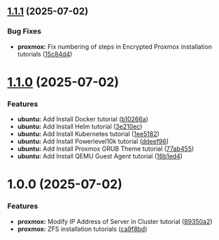 ## [1.1.1](https://github.com/evan-kinney/linux-tutorials/compare/1.1.0...1.1.1) (2025-07-02)


### Bug Fixes

* **proxmox:** Fix numbering of steps in Encrypted Proxmox installation tutorials ([15c84d4](https://github.com/evan-kinney/linux-tutorials/commit/15c84d4b88583e46e37599265d51e60f2f56e654))

# [1.1.0](https://github.com/evan-kinney/linux-tutorials/compare/1.0.0...1.1.0) (2025-07-02)


### Features

* **ubuntu:** Add Install Docker tutorial ([b10266a](https://github.com/evan-kinney/linux-tutorials/commit/b10266aac828cf059f9f210204730f6541ab986a))
* **ubuntu:** Add Install Helm tutorial ([3e210ec](https://github.com/evan-kinney/linux-tutorials/commit/3e210ecf1c6fb156bc31b85fd0b6447ce26fff3f))
* **ubuntu:** Add Install Kubernetes tutorial ([1ee5182](https://github.com/evan-kinney/linux-tutorials/commit/1ee51826a25da8795f543784549cf1101aa83ed4))
* **ubuntu:** Add Install Powerlevel10k tutorial ([ddeef96](https://github.com/evan-kinney/linux-tutorials/commit/ddeef96c62a0a917c7fe58749c2dfde705019ca1))
* **ubuntu:** Add Install Proxmox GRUB Theme tutorial ([77ab455](https://github.com/evan-kinney/linux-tutorials/commit/77ab4556c8f610f381d98787733528b32a4fa6a1))
* **ubuntu:** Add Install QEMU Guest Agent tutorial ([16b1ed4](https://github.com/evan-kinney/linux-tutorials/commit/16b1ed464044753b57984d2d3282c1661edc5791))

# 1.0.0 (2025-07-02)


### Features

* **proxmox:** Modify IP Address of Server in Cluster tutorial ([89350a2](https://github.com/evan-kinney/linux-tutorials/commit/89350a2750b4398b1b7ddc940cf3ffeb0cd49c9f))
* **proxmox:** ZFS installation tutorials ([ca9f8bd](https://github.com/evan-kinney/linux-tutorials/commit/ca9f8bde95a6b3be1e0dc7a84f0d2ba4dce0e9f5))
